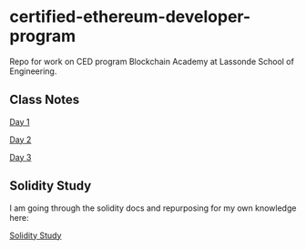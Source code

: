 # certified-ethereum-developer-program
Repo for work on CED program Blockchain Academy at Lassonde School of Engineering.

## Class Notes

[Day 1](day-1-notes.md)

[Day 2](day-2-notes.md)

[Day 3](day-3-notes.md)

## Solidity Study

I am going through the solidity docs and repurposing for my own knowledge here:

[Solidity Study](documentation/solidity-doc-study/README.md)